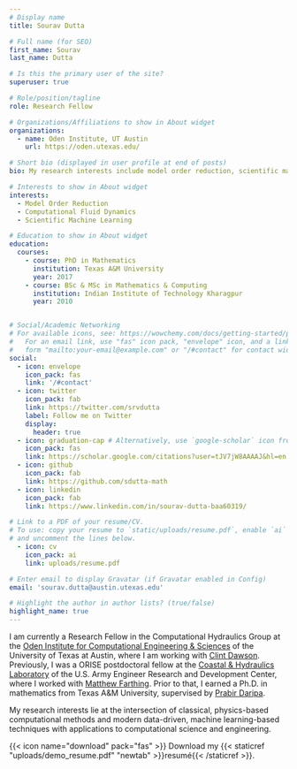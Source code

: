 ```yaml
---
# Display name
title: Sourav Dutta

# Full name (for SEO)
first_name: Sourav
last_name: Dutta

# Is this the primary user of the site?
superuser: true

# Role/position/tagline
role: Research Fellow

# Organizations/Affiliations to show in About widget
organizations:
  - name: Oden Institute, UT Austin
    url: https://oden.utexas.edu/

# Short bio (displayed in user profile at end of posts)
bio: My research interests include model order reduction, scientific machine learning and computational mathematics.

# Interests to show in About widget
interests:
  - Model Order Reduction
  - Computational Fluid Dynamics
  - Scientific Machine Learning

# Education to show in About widget
education:
  courses:
    - course: PhD in Mathematics
      institution: Texas A&M University
      year: 2017
    - course: BSc & MSc in Mathematics & Computing
      institution: Indian Institute of Technology Kharagpur
      year: 2010


# Social/Academic Networking
# For available icons, see: https://wowchemy.com/docs/getting-started/page-builder/#icons
#   For an email link, use "fas" icon pack, "envelope" icon, and a link in the
#   form "mailto:your-email@example.com" or "/#contact" for contact widget.
social:
  - icon: envelope
    icon_pack: fas
    link: '/#contact'
  - icon: twitter
    icon_pack: fab
    link: https://twitter.com/srvdutta
    label: Follow me on Twitter
    display:
      header: true
  - icon: graduation-cap # Alternatively, use `google-scholar` icon from `ai` icon pack
    icon_pack: fas
    link: https://scholar.google.com/citations?user=tJV7jW8AAAAJ&hl=en
  - icon: github
    icon_pack: fab
    link: https://github.com/sdutta-math
  - icon: linkedin
    icon_pack: fab
    link: https://www.linkedin.com/in/sourav-dutta-baa60319/

# Link to a PDF of your resume/CV.
# To use: copy your resume to `static/uploads/resume.pdf`, enable `ai` icons in `params.yaml`,
# and uncomment the lines below.
  - icon: cv
    icon_pack: ai
    link: uploads/resume.pdf

# Enter email to display Gravatar (if Gravatar enabled in Config)
email: 'sourav.dutta@austin.utexas.edu'

# Highlight the author in author lists? (true/false)
highlight_name: true
---
```


I am currently a Research Fellow in the Computational Hydraulics Group at the [Oden Institute for Computational Engineering & Sciences](https://oden.utexas.edu/) of the University of Texas at Austin, where I am working with [Clint Dawson](https://oden.utexas.edu/people/directory/clint-dawson/). Previously, I was a ORISE postdoctoral fellow at the [Coastal & Hydraulics Laboratory](https://www.erdc.usace.army.mil/Locations/CHL/) of the U.S. Army Engineer Research and Development Center, where I worked with [Matthew Farthing](https://www.erdc.usace.army.mil/About/Leadership/Bio-Article-View/Article/3151369/dr-matthew-farthing/). Prior to that, I earned a Ph.D. in mathematics from Texas A&M University, supervised by [Prabir Daripa](https://www.math.tamu.edu/~prabir.daripa/).

My research interests lie at the intersection of classical, physics-based computational methods and modern data-driven, machine learning-based techniques with applications to computational science and engineering.

{{< icon name="download" pack="fas" >}} Download my {{< staticref "uploads/demo_resume.pdf" "newtab" >}}resumé{{< /staticref >}}.
